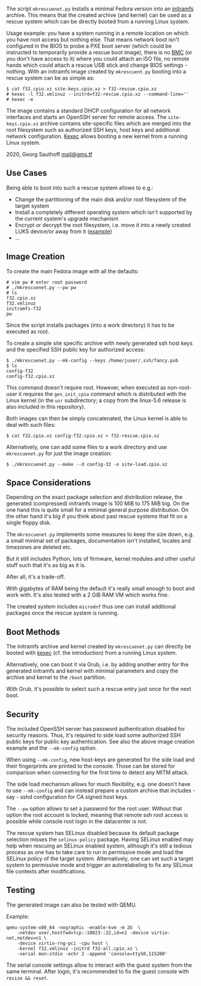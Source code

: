 The script `mkrescuenet.py` installs a minimal Fedora version
into an [initramfs][3] archive. This means that the created
archive (and kernel) can be used as a rescue system which can
be directly booted from a running Linux system.

Usage example: you have a system running in a remote location on
which you have root access but nothing else. That means network
boot isn't configured in the BIOS to probe a PXE boot server
(which could be instructed to temporarily provide a rescue boot
image), there is no [BMC][4] (or you don't have access to it)
where you could attach an ISO file, no remote hands which could
attach a rescue USB stick and change BIOS settings - nothing.
With an initramfs image created by `mkrescuent.py` booting into a
rescue system can be as simple as:

    $ cat f32.cpio.xz site-keys.cpio.xz > f32-rescue.cpio.xz
    # kexec -l f32.vmlinuz --initrd=f32-rescue.cpio.xz --command-line=''
    # kexec -e

The image contains a standard DHCP configuration for all network
interfaces and starts an OpenSSH server for
remote access. The `site-keys.cpio.xz` archive contains
site-specific files which are merged into the root filesystem
such as authorized SSH keys, host keys and additional
network configuration.
[Kexec][2] allows booting a new kernel from a running Linux
system.

2020, Georg Sauthoff <mail@gms.tf>

## Use Cases

Being able to boot into such a rescue system allows to e.g.:

- Change the partitioning of the main disk and/or root
  filesystem of the target system
- Install a completely different operating system which isn't
  supported by the current system's upgrade mechanism
- Encrypt or decrypt the root filesystem, i.e. move it into a
  newly created LUKS device/or away from it ([example][1])
- ...

## Image Creation

To create the main Fedora image with all the defaults:

```
# vim pw # enter root password
# ./mkrescuenet.py --pw pw
# ls
f32.cpio.xz
f32.vmlinuz
initramfs-f32
pw
```

Since the script installs packages (into a work directory) it has
to be executed as root.

To create a simple site specific archive with newly generated ssh
host keys and the specified SSH public key for authorized access:

```
$ ./mkrescuenet.py --mk-config --keys /home/juser/.ssh/fancy.pub
$ ls
config-f32
config-f32.cpio.xz
```

This command doesn't require root. However, when executed as
non-root-user it requires the `gen_init_cpio` command which is
distributed with the Linux kernel (in the `usr` subdirectory; a
copy from the linux-5.6 release is also included in this
repository).

Both images can then be simply concatenated, the Linux kernel
is able to deal with such files:

```
$ cat f32.cpio.xz config-f32.cpio.xz > f32-rescue.cpio.xz
```

Alternatively, one can add some files to a work directory and use
`mkrescuenet.py` for just the image creation:

```
$ ./mkrescuenet.py --make --d config-32 -o site-load.cpio.xz
```


## Space Considerations

Depending on the exact package selection and distribution
release, the generated (compressed) initramfs image is 100 MiB to
175 MiB big.  On the one hand this is quite small for a minimal
general purpose distribution. On the other hand it's big if you
think about past rescue systems that fit on a single floppy disk.

The `mkrescuenet.py` implements some measures to keep the size
down, e.g. a small minimal set of packages, documentation isn't
installed, locales and timezones are deleted etc.

But it still includes Python, lots of firmware, kernel modules
and other useful stuff such that it's as big as it is.

After all, it's a trade-off.

With gigabytes of RAM being the default it's really small enough
to boot and work with. It's also tested with a 2 GiB RAM VM which
works fine.

The created system includes `microdnf` thus one can install
additional packages once the rescue system is running.


## Boot Methods

The initramfs archive and kernel created by `mkrescuenet.py` can
directly be booted with [kexec][2] (cf. the introduction) from a
running Linux system.

Alternatively, one can boot it via Grub, i.e. by adding another
entry for the generated initramfs and kernel with minimal
parameters and copy the archive and kernel to the `/boot`
partition.

With Grub, it's possible to select such a rescue entry just once
for the next boot.


## Security

The included OpenSSH server has password authentication disabled
for security reasons. Thus, it's required to side load some
authorized SSH public keys for public key authentication. See
also the above image creation example and the `--mk-config`
option.

When using `--mk-config`, new host-keys are generated for the
side load and their fingerprints are printed to the console.
Those can be stored for comparison when connecting for the first
time to detect any MITM attack.

The side load mechanism allows for much flexibility, e.g. one
doesn't have to use `--mk-config` and can instead prepare a
custom archive that includes - say - sshd configuration for CA
signed host keys.

The `--pw` option allows to set a password for the root user.
Without that option the root account is locked, meaning that
remote ssh root access is possible while console root login in the
datacenter is not.

The rescue system has SELinux disabled because its default
package selection misses the `selinux-policy` package. Having
SELinux enabled may help when rescuing an SELinux enabled system,
although it's still a tedious process as one has to take care to
run in permissive mode and load the SELinux policy of the target
system. Alternatively, one can set such a target system to
permissive mode and trigger an autorelabeling to fix any SELinux
file contexts after modifications.

## Testing

The generated image can also be tested with QEMU.

Example:

```
qemu-system-x86_64 -nographic -enable-kvm -m 2G  \
    -netdev user,hostfwd=tcp::10023-:22,id=n1 -device virtio-net,netdev=n1 \
    -device virtio-rng-pci -cpu host \
    -kernel f32.vmlinuz -initrd f32-all.cpio.xz \
    -serial mon:stdio -echr 2 -append 'console=ttyS0,115200'
```

The serial console settings allow to interact with the guest
system from the same terminal. After login, it's recommended to
fix the guest console with `resize && reset`.



[1]: https://unix.stackexchange.com/a/584275/1131
[2]: https://en.wikipedia.org/wiki/Kexec
[3]: https://en.wikipedia.org/wiki/Initial_ramdisk
[4]: https://en.wikipedia.org/wiki/Intelligent_Platform_Management_Interface#Baseboard_management_controller

